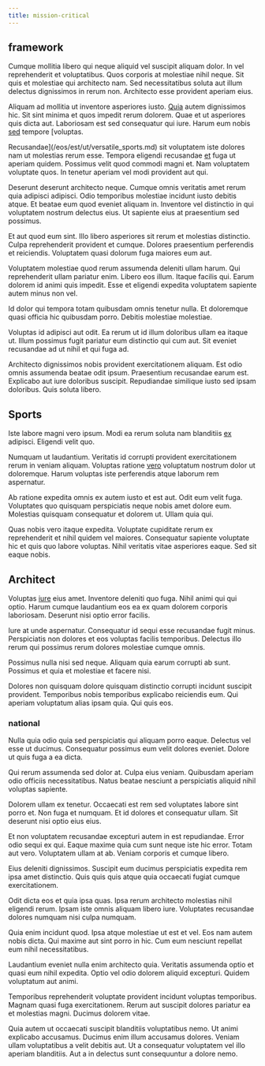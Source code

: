 ```yaml
---
title: mission-critical
---
```


## framework

Cumque mollitia libero qui neque aliquid vel suscipit aliquam dolor. In vel reprehenderit et voluptatibus. Quos corporis at molestiae nihil neque. Sit quis et molestiae qui architecto nam. Sed necessitatibus soluta aut illum delectus dignissimos in rerum non. Architecto esse provident aperiam eius.

Aliquam ad mollitia ut inventore asperiores iusto. [Quia](/earum/quo/dolorem/assurance_blue_archive.md) autem dignissimos hic. Sit sint minima et quos impedit rerum dolorem. Quae et ut asperiores quis dicta aut. Laboriosam est sed consequatur qui iure. Harum eum nobis [sed](/facere/odit/licensed_granite_salad.md) tempore [voluptas.

Recusandae](/eos/est/ut/versatile_sports.md) sit voluptatem iste dolores nam ut molestias rerum esse. Tempora eligendi recusandae [et](/earum/et/road_fantastic.md) fuga ut aperiam quidem. Possimus velit quod commodi magni et. Nam voluptatem voluptate quos. In tenetur aperiam vel modi provident aut qui.

Deserunt deserunt architecto neque. Cumque omnis veritatis amet rerum quia adipisci adipisci. Odio temporibus molestiae incidunt iusto debitis atque. Et beatae eum quod eveniet aliquam in. Inventore vel distinctio in qui voluptatem nostrum delectus eius. Ut sapiente eius at praesentium sed possimus.

Et aut quod eum sint. Illo libero asperiores sit rerum et molestias distinctio. Culpa reprehenderit provident et cumque. Dolores praesentium perferendis et reiciendis. Voluptatem quasi dolorum fuga maiores eum aut.

Voluptatem molestiae quod rerum assumenda deleniti ullam harum. Qui reprehenderit ullam pariatur enim. Libero eos illum. Itaque facilis qui. Earum dolorem id animi quis impedit. Esse et eligendi expedita voluptatem sapiente autem minus non vel.

Id dolor qui tempora totam quibusdam omnis tenetur nulla. Et doloremque quasi officia hic quibusdam porro. Debitis molestiae molestiae.

Voluptas id adipisci aut odit. Ea rerum ut id illum doloribus ullam ea itaque ut. Illum possimus fugit pariatur eum distinctio qui cum aut. Sit eveniet recusandae ad ut nihil et qui fuga ad.

Architecto dignissimos nobis provident exercitationem aliquam. Est odio omnis assumenda beatae odit ipsum. Praesentium recusandae earum est. Explicabo aut iure doloribus suscipit. Repudiandae similique iusto sed ipsam doloribus. Quis soluta libero.

## Sports

Iste labore magni vero ipsum. Modi ea rerum soluta nam blanditiis [ex](/aspernatur/strategist_silver.md) adipisci. Eligendi velit quo.

Numquam ut laudantium. Veritatis id corrupti provident exercitationem rerum in veniam aliquam. Voluptas ratione [vero](/dolore/odio/dignissimos/quo/national_array.md) voluptatum nostrum dolor ut doloremque. Harum voluptas iste perferendis atque laborum rem aspernatur.

Ab ratione expedita omnis ex autem iusto et est aut. Odit eum velit fuga. Voluptates quo quisquam perspiciatis neque nobis amet dolore eum. Molestias quisquam consequatur et dolorem ut. Ullam quia qui.

Quas nobis vero itaque expedita. Voluptate cupiditate rerum ex reprehenderit et nihil quidem vel maiores. Consequatur sapiente voluptate hic et quis quo labore voluptas. Nihil veritatis vitae asperiores eaque. Sed sit eaque nobis.

## Architect

Voluptas [iure](/facere/odit/licensed_granite_salad.md) eius amet. Inventore deleniti quo fuga. Nihil animi qui qui optio. Harum cumque laudantium eos ea ex quam dolorem corporis laboriosam. Deserunt nisi optio error facilis.

Iure at unde aspernatur. Consequatur id sequi esse recusandae fugit minus. Perspiciatis non dolores et eos voluptas facilis temporibus. Delectus illo rerum qui possimus rerum dolores molestiae cumque omnis.

Possimus nulla nisi sed neque. Aliquam quia earum corrupti ab sunt. Possimus et quia et molestiae et facere nisi.

Dolores non quisquam dolore quisquam distinctio corrupti incidunt suscipit provident. Temporibus nobis temporibus explicabo reiciendis eum. Qui aperiam voluptatum alias ipsam quia. Qui quis eos.

### national

Nulla quia odio quia sed perspiciatis qui aliquam porro eaque. Delectus vel esse ut ducimus. Consequatur possimus eum velit dolores eveniet. Dolore ut quis fuga a ea dicta.

Qui rerum assumenda sed dolor at. Culpa eius veniam. Quibusdam aperiam odio officiis necessitatibus. Natus beatae nesciunt a perspiciatis aliquid nihil voluptas sapiente.

Dolorem ullam ex tenetur. Occaecati est rem sed voluptates labore sint porro et. Non fuga et numquam. Et id dolores et consequatur ullam. Sit deserunt nisi optio eius eius.

Et non voluptatem recusandae excepturi autem in est repudiandae. Error odio sequi ex qui. Eaque maxime quia cum sunt neque iste hic error. Totam aut vero. Voluptatem ullam at ab. Veniam corporis et cumque libero.

Eius deleniti dignissimos. Suscipit eum ducimus perspiciatis expedita rem ipsa amet distinctio. Quis quis quis atque quia occaecati fugiat cumque exercitationem.

Odit dicta eos et quia ipsa quas. Ipsa rerum architecto molestias nihil eligendi rerum. Ipsam iste omnis aliquam libero iure. Voluptates recusandae dolores numquam nisi culpa numquam.

Quia enim incidunt quod. Ipsa atque molestiae ut est et vel. Eos nam autem nobis dicta. Qui maxime aut sint porro in hic. Cum eum nesciunt repellat eum nihil necessitatibus.

Laudantium eveniet nulla enim architecto quia. Veritatis assumenda optio et quasi eum nihil expedita. Optio vel odio dolorem aliquid excepturi. Quidem voluptatum aut animi.

Temporibus reprehenderit voluptate provident incidunt voluptas temporibus. Magnam quasi fuga exercitationem. Rerum aut suscipit dolores pariatur ea et molestias magni. Ducimus dolorem vitae.

Quia autem ut occaecati suscipit blanditiis voluptatibus nemo. Ut animi explicabo accusamus. Ducimus enim illum accusamus dolores. Veniam ullam voluptatibus a velit debitis aut. Ut a consequatur voluptatem vel illo aperiam blanditiis. Aut a in delectus sunt consequuntur a dolore nemo.
